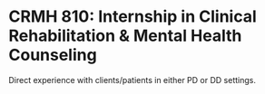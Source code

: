 # CRMH 810: Internship in Clinical Rehabilitation & Mental Health Counseling

Direct experience with clients/patients in either PD or DD settings.